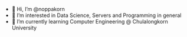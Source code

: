 - 👋 Hi, I’m @noppakorn
- 👀 I’m interested in Data Science, Servers and Programming in general
- 🌱 I’m currently learning Computer Engineering @ Chulalongkorn University

<!---
noppakorn/noppakorn is a ✨ special ✨ repository because its `README.md` (this file) appears on your GitHub profile.
You can click the Preview link to take a look at your changes.
--->
